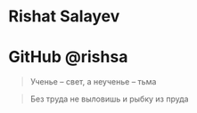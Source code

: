 # Rishat Salayev
# GitHub @rishsa
> Ученье – свет, а неученье – тьма


> Без труда не выловишь и рыбку из пруда
